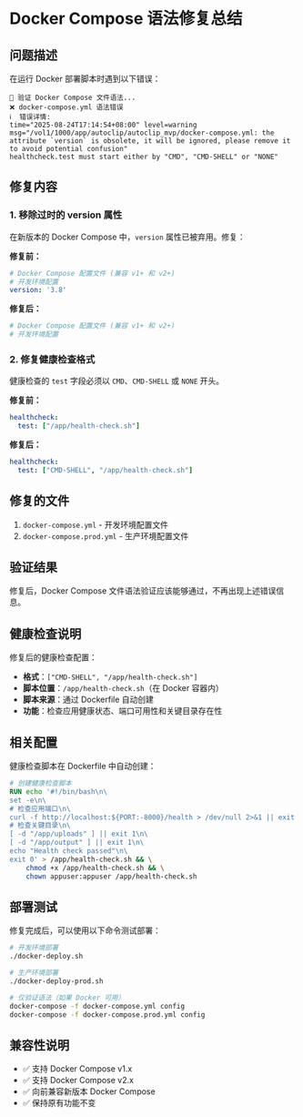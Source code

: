 # Docker Compose 语法修复总结

## 问题描述

在运行 Docker 部署脚本时遇到以下错误：

```
🔄 验证 Docker Compose 文件语法...
❌ docker-compose.yml 语法错误
ℹ️  错误详情:
time="2025-08-24T17:14:54+08:00" level=warning msg="/vol1/1000/app/autoclip/autoclip_mvp/docker-compose.yml: the attribute `version` is obsolete, it will be ignored, please remove it to avoid potential confusion"
healthcheck.test must start either by "CMD", "CMD-SHELL" or "NONE"
```

## 修复内容

### 1. 移除过时的 version 属性

在新版本的 Docker Compose 中，`version` 属性已被弃用。修复：

**修复前：**
```yaml
# Docker Compose 配置文件 (兼容 v1+ 和 v2+)
# 开发环境配置
version: '3.8'
```

**修复后：**
```yaml
# Docker Compose 配置文件 (兼容 v1+ 和 v2+)
# 开发环境配置
```

### 2. 修复健康检查格式

健康检查的 `test` 字段必须以 `CMD`、`CMD-SHELL` 或 `NONE` 开头。

**修复前：**
```yaml
healthcheck:
  test: ["/app/health-check.sh"]
```

**修复后：**
```yaml
healthcheck:
  test: ["CMD-SHELL", "/app/health-check.sh"]
```

## 修复的文件

1. `docker-compose.yml` - 开发环境配置文件
2. `docker-compose.prod.yml` - 生产环境配置文件

## 验证结果

修复后，Docker Compose 文件语法验证应该能够通过，不再出现上述错误信息。

## 健康检查说明

修复后的健康检查配置：

- **格式**：`["CMD-SHELL", "/app/health-check.sh"]`
- **脚本位置**：`/app/health-check.sh`（在 Docker 容器内）
- **脚本来源**：通过 Dockerfile 自动创建
- **功能**：检查应用健康状态、端口可用性和关键目录存在性

## 相关配置

健康检查脚本在 Dockerfile 中自动创建：

```dockerfile
# 创建健康检查脚本
RUN echo '#!/bin/bash\n\
set -e\n\
# 检查应用端口\n\
curl -f http://localhost:${PORT:-8000}/health > /dev/null 2>&1 || exit 1\n\
# 检查关键目录\n\
[ -d "/app/uploads" ] || exit 1\n\
[ -d "/app/output" ] || exit 1\n\
echo "Health check passed"\n\
exit 0' > /app/health-check.sh && \
    chmod +x /app/health-check.sh && \
    chown appuser:appuser /app/health-check.sh
```

## 部署测试

修复完成后，可以使用以下命令测试部署：

```bash
# 开发环境部署
./docker-deploy.sh

# 生产环境部署
./docker-deploy-prod.sh

# 仅验证语法（如果 Docker 可用）
docker-compose -f docker-compose.yml config
docker-compose -f docker-compose.prod.yml config
```

## 兼容性说明

- ✅ 支持 Docker Compose v1.x
- ✅ 支持 Docker Compose v2.x
- ✅ 向前兼容新版本 Docker Compose
- ✅ 保持原有功能不变